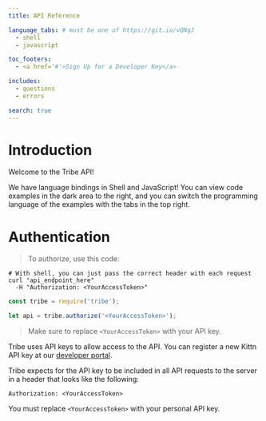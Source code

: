 ```yaml
---
title: API Reference

language_tabs: # must be one of https://git.io/vQNgJ
  - shell
  - javascript

toc_footers:
  - <a href='#'>Sign Up for a Developer Key</a>

includes:
  - questions
  - errors

search: true
---
```


# Introduction

Welcome to the Tribe API!

We have language bindings in Shell and JavaScript! You can view code examples in the dark area to the right, and you can switch the programming language of the examples with the tabs in the top right.


# Authentication

> To authorize, use this code:

```shell
# With shell, you can just pass the correct header with each request
curl "api_endpoint_here"
  -H "Authorization: <YourAccessToken>"
```

```javascript
const tribe = require('tribe');

let api = tribe.authorize('<YourAccessToken>');
```

> Make sure to replace `<YourAccessToken>` with your API key.

Tribe uses API keys to allow access to the API. You can register a new Kittn API key at our [developer portal](https://tribe.so).

Tribe expects for the API key to be included in all API requests to the server in a header that looks like the following:

`Authorization: <YourAccessToken>`

<aside class="notice">
You must replace <code>&lt;YourAccessToken&gt;</code> with your personal API key.
</aside>
